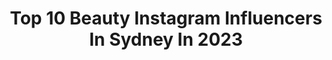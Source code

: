 ---
title: Top 10 Beauty Instagram Influencers In Sydney In 2023
description: >-
  Find top beauty Instagram influencers in Sydney in 2023. Most popular hashtags: #makeup #beauty #makeupinspo #brows.
platform: Instagram
hits: 62
text_top: Identify the most popular Instagram influencers on inBeat.
text_bottom: Our platform holds 62 Instagram influencers like this in Sydney, Australia for you to pitch.
profiles:
  - username: "carlyellen"
    fullname: >-
      C Λ R L Y  P O R T E R
    bio: >-
      Fᴀsʜɪᴏɴ • Bᴇᴀᴜᴛʏ • Tʀᴀᴠᴇʟ • Mᴜᴍ 𝕌𝕟𝕒𝕡𝕠𝕝𝕠𝕘𝕖𝕥𝕚𝕔𝕒𝕝𝕝𝕪 𝕄𝕖 Mumma to Kɴᴏx Ambassador for: @oscaroscarsalons @lust__minerals @meridian_aesthetics_au
    location: "Australia"
    followers: 26419
    engagement: 143
    commentsToLikes: 0.136712
    id: ck5zvmpk24iz70i14gik22qz4
    verified: false
    hashtags: "#brisbanefashion, #microinfluencer, #outfitoftheday, #whatiwore"
  - username: "alexperrinmua"
    fullname: >-
      ALEX PERRIN
    bio: >-
      Freelance Makeup Artist SHOOTS / BRIDAL / FASHION / BEAUTY 📍Sydney
    location: "Australia"
    followers: 41151
    engagement: 167
    commentsToLikes: 0.205808
    id: ck0uby0mxfk9y0i19oyzbeduy
    verified: false
    hashtags: "#brows, #eyes, #lips, #ivebeencrowned"
  - username: "ramvespa"
    fullname: >-
      Ramvespa
    bio: >-
      Sydney Food | Travel | Lifestyle 📸 🇦🇺🇹🇭Content Creator 📧 DM invites & collabs 📩 ram_ves@hotmail.com Nikon Z6 📸 Canon EOS M50 📷
    location: "Australia"
    followers: 7801
    engagement: 668
    commentsToLikes: 0.033708
    id: ck5zr10igvoo30i14ngfmggjg
    verified: false
    hashtags: "#sydneyphotographer, #exploreaustralia, #photography, #foodgoals"
  - username: "tara.the.explorer"
    fullname: >-
      Tara | Fashion & Lifestyle
    bio: >-
      Fashion . Beauty . Lifestyle Inspo Sydney 🇦🇺
    location: "Australia"
    followers: 14881
    engagement: 536
    commentsToLikes: 0.189647
    id: ck5chszkerep30i1191nndm1z
    verified: false
    hashtags: "#pinterestaesthetic, #stylereel, #levenoutfits, #explorepage"
  - username: "leahbaines_mua"
    fullname: >-
      Leah Baines | Makeup Artist
    bio: >-
      Freelance MUA | Sydney | J♡ Shoots / Bookings head to web Collabs leah@maxconnectors.com.au
    location: "Australia"
    followers: 87054
    engagement: 533
    commentsToLikes: 0.013287
    id: ck0ude1t5ixej0i19vb809u9u
    verified: false
    hashtags: "#makeup, #hairstylist, #hmua, #naturalmakeup"
  - username: "annhassarati"
    fullname: >-
      ANN HASSARATI MAKEUP
    bio: >-
      Makeup Artist & Educator Owner of @_ahcosmetics Creative Team: @ah_creativeteam EMAIL: PR / Inquiries / Bookings HILLS DISTRICT NSW SHOP 👇🏼
    location: "Australia"
    followers: 45671
    engagement: 157
    commentsToLikes: 0.035900
    id: ck0w6l5w993li0i19gm680pqw
    verified: false
    hashtags: "#tools, #makeuplook, #naturalbeauty, #sydneymua"
  - username: "fatoscelikmakeup"
    fullname: >-
      FC | SYDNEY MAKEUP & BEAUTY
    bio: >-
      ▪️MAKEUP | BRIDAL & EVENTS ▪️KERATIN LASH LIFTS ▪️HD BROWS ▪️BROW LAMINATION ▪️LASH EXTENSIONS ▪️TEETH WHITENING 📍Bass Hill, Sydney
    location: "Australia"
    followers: 47610
    engagement: 151
    commentsToLikes: 0.021277
    id: ck5cl1hcry24x0i11zbbk193m
    verified: false
    hashtags: "#mua, #bride, #makyaj, #wakeupandmakeup"
  - username: "jenwijayaphotography"
    fullname: >-
      Jen Wijaya 📷
    bio: >-
      Beauty & Fashion Photographer 📍Sydney Other work: @jenniferchanphoto
    location: "Australia"
    followers: 7378
    engagement: 201
    commentsToLikes: 0.096534
    id: ck0tw5jree44x0i193fi9zgsy
    verified: false
    hashtags: ""
  - username: "somestylishchick"
    fullname: >-
      ROSEMARY SLADE
    bio: >-
      » it’s rosie 👋🏽 sydney, australia » outfits • beauty • petite style » travel editor @deliciousaus ✉️ rosemary@rosemaryslade.com
    location: "Australia"
    followers: 10324
    engagement: 474
    commentsToLikes: 0.185047
    id: ckaowiqvn943h0i78fgxd2gf1
    verified: false
    hashtags: "#sydneylockdown2021, #sydneylockdown, #plaidskirts, #sydneylifestyleblogger"
  - username: "beauty_withlauren"
    fullname: >-
      Lauren 👋🏼
    bio: >-
      Fohr Verified 📍 Sydney, Australia ✉️ beauty_withlauren@hotmail.com
    location: "Australia"
    followers: 8641
    engagement: 140
    commentsToLikes: 0.060010
    id: ckf5nf9fwy0ot0j23bp3dhpyg
    verified: false
    hashtags: "#toofaced, #meccabeautyjunkie, #narsissist, #violetvoss"
---